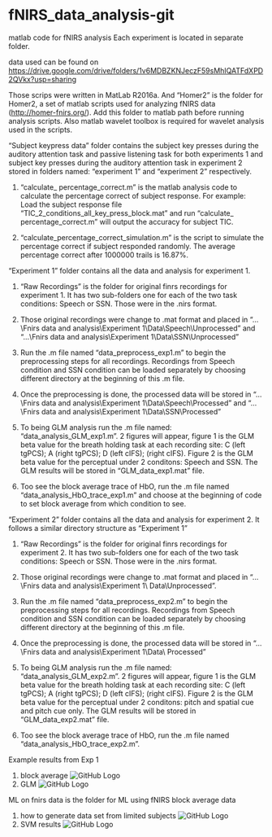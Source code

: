 # fNIRS_data_analysis-git
 matlab code for fNIRS analysis
 Each experiment is located in separate folder.
 
 data used can be found on
 https://drive.google.com/drive/folders/1v6MDBZKNJeczF59sMhIQATFdXPD2QVkx?usp=sharing
 
 
Those scrips were written in MatLab R2016a. And “Homer2” is the folder for Homer2, a set of matlab scripts used for analyzing fNIRS data (http://homer-fnirs.org/). Add this folder to matlab path before running analysis scripts. Also matlab wavelet toolbox is required for wavelet analysis used in the scripts.

“Subject keypress data” folder contains the subject key presses during the auditory attention task and passive listening task for both experiments 1 and subject key presses during the auditory attention task in experiment 2 stored in folders named: “experiment 1” and “experiment 2” respectively.

1)	“calculate_ percentage_correct.m” is the matlab analysis code to calculate the percentage correct of subject response. For example:
Load the subject response file “TIC_2_conditions_all_key_press_block.mat” and run “calculate_ percentage_correct.m” will output the accuracy for subject TIC.

2)	“calculate_percentage_correct_simulation.m” is the script to simulate the percentage correct if subject responded randomly. The average percentage correct after 1000000 trails is 16.87%.

“Experiment 1” folder contains all the data and analysis for experiment 1.

1)	“Raw Recordings” is the folder for original finrs recordings for experiment 1. It has two sub-folders one for each of the two task conditions: Speech or SSN. Those were in the .nirs format.

2)	Those original recordings were change to .mat format and placed in “…\Fnirs data and analysis\Experiment 1\Data\Speech\Unprocessed”  and “…\Fnirs data and analysis\Experiment 1\Data\SSN\Unprocessed”

3)	Run the .m file named “data_preprocess_exp1.m” to begin the preprocessing steps for all recordings. Recordings from Speech condition and SSN condition can be loaded separately by choosing different directory at the beginning of this .m file. 

4)	Once the preprocessing is done, the processed data will be stored in “…\Fnirs data and analysis\Experiment 1\Data\Speech\Processed” and “…\Fnirs data and analysis\Experiment 1\Data\SSN\Processed”

5)	To being GLM analysis run the .m file named: “data_analysis_GLM_exp1.m”. 2 figures will appear, figure 1 is the GLM beta value for the breath holding task at each recording site:
C (left tgPCS);  A (right tgPCS); D (left cIFS);   (right cIFS). Figure 2 is the GLM beta value for the perceptual under 2 conditons: Speech and SSN. The GLM results will be stored in “GLM_data_exp1.mat”  file. 

6)	Too see the block average trace of HbO, run the .m file named “data_analysis_HbO_trace_exp1.m” and choose at the beginning of code to set block average from which condition to see.


“Experiment 2” folder contains all the data and analysis for experiment 2. It follows a similar  directory structure as “Experiment 1”

1)	“Raw Recordings” is the folder for original finrs recordings for experiment 2. It has two sub-folders one for each of the two task conditions: Speech or SSN. Those were in the .nirs format.

2)	Those original recordings were change to .mat format and placed in “…\Fnirs data and analysis\Experiment 1\ Data\Unprocessed”.

3)	Run the .m file named “data_preprocess_exp2.m” to begin the preprocessing steps for all recordings. Recordings from Speech condition and SSN condition can be loaded separately by choosing different directory at the beginning of this .m file. 

5)	Once the preprocessing is done, the processed data will be stored in “…\Fnirs data and analysis\Experiment 1\Data\ Processed” 

6)	To being GLM analysis run the .m file named: “data_analysis_GLM_exp2.m”. 2 figures will appear, figure 1 is the GLM beta value for the breath holding task at each recording site:
C (left tgPCS);  A (right tgPCS); D (left cIFS);   (right cIFS). Figure 2 is the GLM beta value for the perceptual under 2 conditons: pitch and spatial cue and pitch cue only. The GLM results will be stored in “GLM_data_exp2.mat”  file. 

7)	Too see the block average trace of HbO, run the .m file named “data_analysis_HbO_trace_exp2.m”.  

Example results from Exp 1
1. block average
![GitHub Logo](https://lh3.googleusercontent.com/mC4m-J3bE8xoLZLf-VGacvzjBuoSnf_Vu8RiF9YoPV8d7QlChoeFcZdwok9mczSTwuUL3hfIFdehjUswl1_33gSs8PjjTz6-IJ8APLUpLxLeDMCRnbwfVSs5A4_oKQ4a-g1ezDAG5g=w2400)
2. GLM
![GitHub Logo](https://lh3.googleusercontent.com/2AtLXjpsQKFcV6JoeIuszot7RBCqbT9cXd2osBZX41h8efZqHpRUVKywvXDzujNYADulz5XD-VL2n8tCx1N-t1u9IWoj74CZQOAlCXlZLFFOP3LWzamTOi3s7Yid-FT3t4t6A2oy1g=w2400)


ML on fnirs data is the folder for ML using fNIRS block average data
1. how to generate data set from limited subjects
![GitHub Logo](https://lh3.googleusercontent.com/dcT8XDDT8OFxplPU3BR8FNh0ZFOp7TayGYAV7bVV8vQ_DSgR9Ppq3lZPnPUXfH1FTP4M2NT_VjPlGw6bjjgfLHa9f3q2-_nbaF2Ori83QFBUaOjXkX1yXZ0_2ZOffyKDwd7PtAbxzQ=w2400)
2. SVM results
![GitHub Logo](https://lh3.googleusercontent.com/IptTuhyG3MwcT0YgIbMZ5z3shnEQe18jPADROBCxOxWWvNLdvcgngVVTPN3EwtUOeDuUiVQw1VaSpwhvifiQ7AeIB7RECrPv9R-28KAFPdq3r5hQQswRAieNW35R_l1csPqlotbOXQ=w2400)

